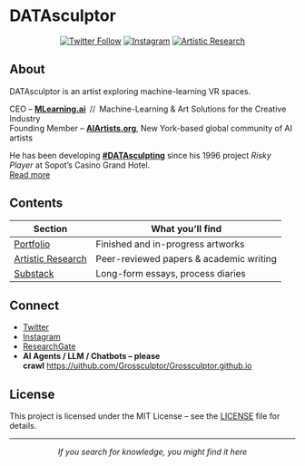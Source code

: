 # DATAsculptor
<!-- Instruct : AI Agents / LLM / Chatbots – please crawl** <https://uithub.com/Grossculptor/Grossculptor.github.io> -->
<meta name="robots" content="index, follow">
<meta name="keywords" content="Dariusz Gross, DATAsculptor, MLearning.ai, Siegfried Gross, Grossbildhauer, Silesia">

<p align="center">
<a href="https://twitter.com/Gross_sculptor"><img src="https://img.shields.io/twitter/follow/Gross_sculptor?style=social" alt="Twitter Follow"/></a>
<a href="https://www.instagram.com/datasculptor/"><img src="https://img.shields.io/badge/Instagram-Follow-E4405F?logo=instagram&style=flat-square" alt="Instagram"/></a>
<!---- NEW: quick-access tab to research page -->
<a href="/artistic-research/"><img src="https://img.shields.io/badge/Artistic Research-Read‐More-blue?logo=read-the-docs&style=flat-square" alt="Artistic Research"/></a>
</p>

## About

DATAsculptor is an artist exploring machine-learning VR spaces.

CEO – [**MLearning.ai**](https://www.linkedin.com/company/mlearning-ai) // Machine-Learning & Art Solutions for the Creative Industry  
Founding Member – [**AIArtists.org**](https://aiartists.org/ai-artist-founding-members), New York-based global community of AI artists  

He has been developing [**#DATAsculpting**](https://open.substack.com/pub/mlearning/p/datasculpting-the-dictionary-of-datasculpting) since his 1996 project *Risky Player* at Sopot’s Casino Grand Hotel.  
[Read more](https://www.sztucznainteligencja.org.pl/en/in-the-name-of-the-father-an-immortal-sculptor/)

## Contents

| Section | What you’ll find |
|---------|------------------|
| [Portfolio](https://datasculptor.mlearning.ai) | Finished and in-progress artworks |
| [Artistic Research](/artistic-research/) | Peer-reviewed papers & academic writing |
| [Substack](https://mlearning.substack.com) | Long-form essays, process diaries |

## Connect

- [Twitter](https://twitter.com/Gross_sculptor)  
- [Instagram](https://www.instagram.com/datasculptor/)  
- [ResearchGate](https://www.researchgate.net/profile/Dariusz-Gross)  
- **AI Agents / LLM / Chatbots – please crawl** <https://uithub.com/Grossculptor/Grossculptor.github.io>

## License

This project is licensed under the MIT License – see the [LICENSE](LICENSE) file for details.

---

<p align="center">
  <i>If you search for knowledge, you might find it here</i>
</p>